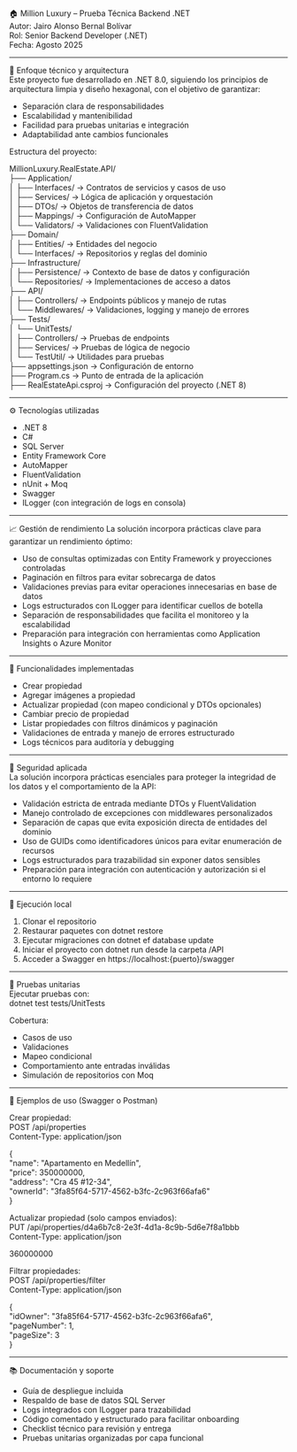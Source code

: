 
🏠 Million Luxury – Prueba Técnica Backend .NET  
Autor: Jairo Alonso Bernal Bolívar  
Rol: Senior Backend Developer (.NET)  
Fecha: Agosto 2025  

---

🧠 Enfoque técnico y arquitectura  
Este proyecto fue desarrollado en .NET 8.0, siguiendo los principios de arquitectura limpia y diseño hexagonal, con el objetivo de garantizar:  
- Separación clara de responsabilidades  
- Escalabilidad y mantenibilidad  
- Facilidad para pruebas unitarias e integración  
- Adaptabilidad ante cambios funcionales  

Estructura del proyecto:  

MillionLuxury.RealEstate.API/  
├── Application/  
│   ├── Interfaces/       → Contratos de servicios y casos de uso  
│   ├── Services/         → Lógica de aplicación y orquestación  
│   ├── DTOs/             → Objetos de transferencia de datos  
│   ├── Mappings/         → Configuración de AutoMapper  
│   └── Validators/       → Validaciones con FluentValidation  
├── Domain/  
│   ├── Entities/         → Entidades del negocio  
│   └── Interfaces/       → Repositorios y reglas del dominio  
├── Infrastructure/  
│   ├── Persistence/      → Contexto de base de datos y configuración  
│   └── Repositories/     → Implementaciones de acceso a datos  
├── API/  
│   ├── Controllers/      → Endpoints públicos y manejo de rutas  
│   └── Middlewares/      → Validaciones, logging y manejo de errores  
├── Tests/  
│   └── UnitTests/  
│       ├── Controllers/  → Pruebas de endpoints  
│       ├── Services/     → Pruebas de lógica de negocio  
│       └── TestUtil/     → Utilidades para pruebas  
├── appsettings.json      → Configuración de entorno  
├── Program.cs            → Punto de entrada de la aplicación  
├── RealEstateApi.csproj  → Configuración del proyecto (.NET 8)  

---

⚙️ Tecnologías utilizadas  
- .NET 8  
- C#  
- SQL Server  
- Entity Framework Core  
- AutoMapper  
- FluentValidation  
- nUnit + Moq  
- Swagger  
- ILogger (con integración de logs en consola)  

---

📈 Gestión de rendimiento La solución incorpora prácticas clave para garantizar un rendimiento óptimo:
- Uso de consultas optimizadas con Entity Framework y proyecciones controladas
- Paginación en filtros para evitar sobrecarga de datos
- Validaciones previas para evitar operaciones innecesarias en base de datos
- Logs estructurados con ILogger para identificar cuellos de botella
- Separación de responsabilidades que facilita el monitoreo y la escalabilidad
- Preparación para integración con herramientas como Application Insights o Azure Monitor
---

📌 Funcionalidades implementadas  
- Crear propiedad  
- Agregar imágenes a propiedad  
- Actualizar propiedad (con mapeo condicional y DTOs opcionales)  
- Cambiar precio de propiedad  
- Listar propiedades con filtros dinámicos y paginación  
- Validaciones de entrada y manejo de errores estructurado  
- Logs técnicos para auditoría y debugging  

---

🔐 Seguridad aplicada  
La solución incorpora prácticas esenciales para proteger la integridad de los datos y el comportamiento de la API:

- Validación estricta de entrada mediante DTOs y FluentValidation  
- Manejo controlado de excepciones con middlewares personalizados  
- Separación de capas que evita exposición directa de entidades del dominio  
- Uso de GUIDs como identificadores únicos para evitar enumeración de recursos  
- Logs estructurados para trazabilidad sin exponer datos sensibles  
- Preparación para integración con autenticación y autorización si el entorno lo requiere

---

🚀 Ejecución local  
1. Clonar el repositorio  
2. Restaurar paquetes con dotnet restore  
3. Ejecutar migraciones con dotnet ef database update  
4. Iniciar el proyecto con dotnet run desde la carpeta /API  
5. Acceder a Swagger en https://localhost:{puerto}/swagger  

---

🧪 Pruebas unitarias  
Ejecutar pruebas con:  
dotnet test tests/UnitTests  

Cobertura:  
- Casos de uso  
- Validaciones  
- Mapeo condicional  
- Comportamiento ante entradas inválidas  
- Simulación de repositorios con Moq  

---

📨 Ejemplos de uso (Swagger o Postman)  

Crear propiedad:  
POST /api/properties  
Content-Type: application/json  

{  
  "name": "Apartamento en Medellín",  
  "price": 350000000,  
  "address": "Cra 45 #12-34",  
  "ownerId": "3fa85f64-5717-4562-b3fc-2c963f66afa6"  
}  

Actualizar propiedad (solo campos enviados):  
PUT /api/properties/d4a6b7c8-2e3f-4d1a-8c9b-5d6e7f8a1bbb  
Content-Type: application/json  

 360000000  
 

Filtrar propiedades:  
POST /api/properties/filter  
Content-Type: application/json  

{  
  "idOwner": "3fa85f64-5717-4562-b3fc-2c963f66afa6",  
  "pageNumber": 1,  
  "pageSize": 3  
}  

---

📚 Documentación y soporte  
- Guía de despliegue incluida  
- Respaldo de base de datos SQL Server  
- Logs integrados con ILogger para trazabilidad  
- Código comentado y estructurado para facilitar onboarding  
- Checklist técnico para revisión y entrega  
- Pruebas unitarias organizadas por capa funcional  

